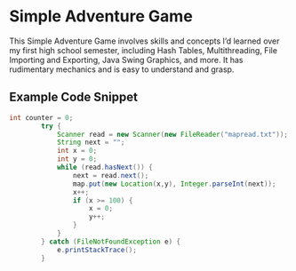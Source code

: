 # Simple Adventure Game

This Simple Adventure Game involves skills and concepts I’d learned over my first high school semester, including Hash Tables, Multithreading, File Importing and Exporting, Java Swing Graphics, and more. It has rudimentary mechanics and is easy to understand and grasp. 

## Example Code Snippet

```java
int counter = 0;
        try {
            Scanner read = new Scanner(new FileReader("mapread.txt"));
            String next = ""; 
            int x = 0;
            int y = 0;
            while (read.hasNext()) {
                next = read.next();
                map.put(new Location(x,y), Integer.parseInt(next));
                x++;
                if (x >= 100) {
                    x = 0;
                    y++;
                }
            }
        } catch (FileNotFoundException e) {
            e.printStackTrace();
        }
```
